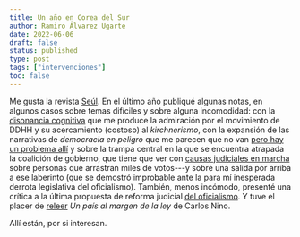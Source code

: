 ```yaml
---
title: Un año en Corea del Sur 
author: Ramiro Álvarez Ugarte
date: 2022-06-06
draft: false
status: published 
type: post
tags: ["intervenciones"]
toc: false
---
```


Me gusta la revista [Seúl](https://seul.ar/author/ramiroau/). En el último año publiqué algunas notas, en algunos casos sobre temas difíciles y sobre alguna incomodidad: con la [disonancia cognitiva](https://seul.ar/estrella-de-carlotto/) que me produce la admiración por el movimiento de DDHH y su acercamiento (costoso) al *kirchnerismo*, con la expansión de las narrativas de *democracia en peligro* que me parecen que no van [pero hay un problema allí](https://seul.ar/alarmas-levitsky-ziblatt/) y sobre la trampa central en la que se encuentra atrapada la coalición de gobierno, que tiene que ver con [causas judiciales en marcha](https://seul.ar/breaking-k/) sobre personas que arrastran miles de votos---y sobre una salida por arriba a ese laberinto (que se demostró improbable ante la para mí inesperada derrota legislativa del oficialismo). También, menos incómodo, presenté una crítica a la última propuesta de reforma judicial [del oficialismo](https://seul.ar/ampliacion-corte-suprema-pj/). Y tuve el placer de [releer](https://seul.ar/un-pais-al-margen-de-la-ley-carlos-nino/) *Un país al margen de la ley* de Carlos Nino. 

Allí están, por si interesan. 






